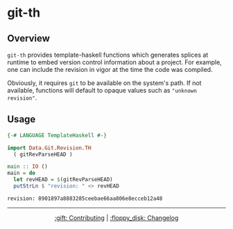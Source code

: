 # git-th

## Overview 

`git-th` provides template-haskell functions which generates splices at runtime to embed version control information about a project. 
For example, one can include the revision in vigor at the time the code was compiled. 

Obviously, it requires `git` to be available on the system's path. If not available, functions
will default to opaque values such as `"unknown revision"`.

## Usage


```hs
{-# LANGUAGE TemplateHaskell #-}

import Data.Git.Revision.TH
  ( gitRevParseHEAD )

main :: IO ()
main = do
  let revHEAD = $(gitRevParseHEAD)
  putStrLn $ "revision: " <> revHEAD
```

```
revision: 8901897a8883285ceebae66aa806e8ecceb12a48
```


<hr/>

<p align="center">
  <a href="../../../CONTRIBUTING.md">:gift: Contributing</a>
  |
  <a href="CHANGELOG.md">:floppy_disk: Changelog</a>
</p>
